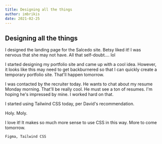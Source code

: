 ```yaml
---
title: Designing all the things
author: imbrikis
date: 2021-02-25
---
```


## Designing all the things

I designed the landing page for the Salcedo site. Betsy liked it! I was nervous that she may not have. All that self-doubt.... lol

I started designing my portfolio site and came up with a cool idea. However, it looks like this may need to get backburnered so that I can quickly create a temporary portfolio site. That'll happen tomorrow.

I was contacted by the recruiter today. He wants to chat about my resume Monday morning. That'll be really cool. He must see a ton of resumes. I'm hoping he's impressed by mine. I worked hard on that.

I started using Tailwind CSS today, per David's recommendation.

Holy. Moly.

I love it! It makes so much more sense to use CSS in this way. More to come tomorrow.

`Figma, Tailwind CSS`
